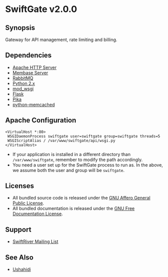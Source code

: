 # SwiftGate v2.0.0

## Synopsis

Gateway for API management, rate limiting and billing.

## Dependencies

* [Apache HTTP Server](http://httpd.apache.org/)
* [Membase Server](http://www.couchbase.org/)
* [RabbitMQ](http://www.rabbitmq.com/)
* [Python 2.x](http://python.org/)
* [mod_wsgi](http://code.google.com/p/modwsgi/)
* [Flask](http://flask.pocoo.org/)
* [Pika](http://pika.github.com/)
* [python-memcached](http://www.tummy.com/Community/software/python-memcached/)

## Apache Configuration

    <VirtualHost *:80>
     WSGIDaemonProcess swiftgate user=swiftgate group=swiftgate threads=5
     WSGIScriptAlias / /var/www/swiftgate/api/wsgi.py
    </VirtualHost>

* If your application is installed in a different directory than `/var/www/swiftgate`, remember to modify the path accordingly.
* You need a user set up for the SwiftGate process to run as. In the above, we assume both the user and group will be `swiftgate`.

## Licenses

* All bundled source code is released under the [GNU Affero General Public License](http://www.gnu.org/licenses/agpl.html).
* All bundled documentation is released under the [GNU Free Documentation License](http://www.gnu.org/licenses/fdl.html).

## Support

* [SwiftRiver Mailing List](http://groups.google.com/group/swiftriver)

## See Also

* [Ushahidi](http://ushahidi.com/)
